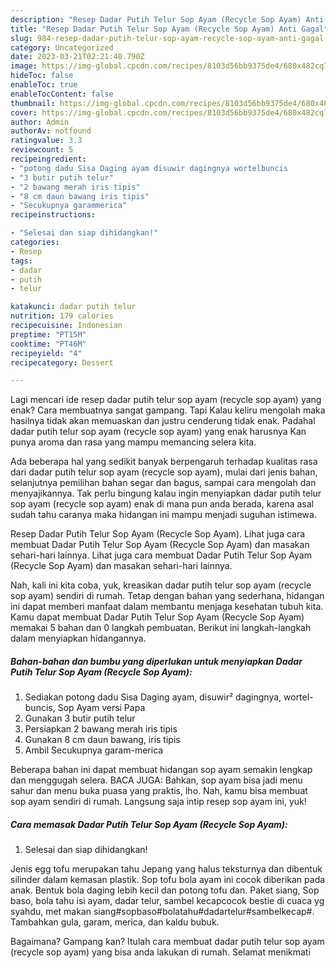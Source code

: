 ```yaml
---
description: "Resep Dadar Putih Telur Sop Ayam (Recycle Sop Ayam) Anti Gagal"
title: "Resep Dadar Putih Telur Sop Ayam (Recycle Sop Ayam) Anti Gagal"
slug: 984-resep-dadar-putih-telur-sop-ayam-recycle-sop-ayam-anti-gagal
category: Uncategorized
date: 2023-03-21T02:21:40.790Z
image: https://img-global.cpcdn.com/recipes/8103d56bb9375de4/680x482cq70/dadar-putih-telur-sop-ayam-recycle-sop-ayam-foto-resep-utama.jpg
hideToc: false
enableToc: true
enableTocContent: false
thumbnail: https://img-global.cpcdn.com/recipes/8103d56bb9375de4/680x482cq70/dadar-putih-telur-sop-ayam-recycle-sop-ayam-foto-resep-utama.jpg
cover: https://img-global.cpcdn.com/recipes/8103d56bb9375de4/680x482cq70/dadar-putih-telur-sop-ayam-recycle-sop-ayam-foto-resep-utama.jpg
author: Admin
authorAv: notfound
ratingvalue: 3.3
reviewcount: 5
recipeingredient:
- "potong dadu Sisa Daging ayam disuwir dagingnya wortelbuncis                      Sop Ayam versi Papa"
- "3 butir putih telur"
- "2 bawang merah iris tipis"
- "8 cm daun bawang iris tipis"
- "Secukupnya garammerica"
recipeinstructions:

- "Selesai dan siap dihidangkan!"
categories:
- Resep
tags:
- dadar
- putih
- telur

katakunci: dadar putih telur 
nutrition: 179 calories
recipecuisine: Indonesian
preptime: "PT15M"
cooktime: "PT46M"
recipeyield: "4"
recipecategory: Dessert

---
```



Lagi mencari ide resep dadar putih telur sop ayam (recycle sop ayam) yang enak? Cara membuatnya sangat gampang. Tapi Kalau keliru mengolah maka hasilnya tidak akan memuaskan dan justru cenderung tidak enak. Padahal dadar putih telur sop ayam (recycle sop ayam) yang enak harusnya Kan punya aroma dan rasa yang mampu memancing selera kita.


Ada beberapa hal yang sedikit banyak berpengaruh terhadap kualitas rasa dari dadar putih telur sop ayam (recycle sop ayam), mulai dari jenis bahan, selanjutnya pemilihan bahan segar dan bagus, sampai cara mengolah dan menyajikannya. Tak perlu bingung kalau ingin menyiapkan dadar putih telur sop ayam (recycle sop ayam) enak di mana pun anda berada, karena asal sudah tahu caranya maka hidangan ini mampu menjadi suguhan istimewa.

Resep Dadar Putih Telur Sop Ayam (Recycle Sop Ayam). Lihat juga cara membuat Dadar Putih Telur Sop Ayam (Recycle Sop Ayam) dan masakan sehari-hari lainnya. Lihat juga cara membuat Dadar Putih Telur Sop Ayam (Recycle Sop Ayam) dan masakan sehari-hari lainnya.


Nah, kali ini kita coba, yuk, kreasikan dadar putih telur sop ayam (recycle sop ayam) sendiri di rumah. Tetap dengan bahan yang sederhana, hidangan ini dapat memberi manfaat dalam membantu menjaga kesehatan tubuh kita. Kamu dapat membuat Dadar Putih Telur Sop Ayam (Recycle Sop Ayam) memakai 5 bahan dan 0 langkah pembuatan. Berikut ini langkah-langkah dalam menyiapkan hidangannya.

<!--inarticleads1-->

##### Bahan-bahan dan bumbu yang diperlukan untuk menyiapkan Dadar Putih Telur Sop Ayam (Recycle Sop Ayam):

1. Sediakan potong dadu Sisa Daging ayam, disuwir² dagingnya, wortel-buncis,                      Sop Ayam versi Papa
1. Gunakan 3 butir putih telur
1. Persiapkan 2 bawang merah iris tipis
1. Gunakan 8 cm daun bawang, iris tipis
1. Ambil Secukupnya garam-merica


Beberapa bahan ini dapat membuat hidangan sop ayam semakin lengkap dan menggugah selera. BACA JUGA: Bahkan, sop ayam bisa jadi menu sahur dan menu buka puasa yang praktis, lho. Nah, kamu bisa membuat sop ayam sendiri di rumah. Langsung saja intip resep sop ayam ini, yuk! 

<!--inarticleads2-->

##### Cara memasak Dadar Putih Telur Sop Ayam (Recycle Sop Ayam):


1. Selesai dan siap dihidangkan!

Jenis egg tofu merupakan tahu Jepang yang halus teksturnya dan dibentuk silinder dalam kemasan plastik. Sop tofu bola ayam ini cocok diberikan pada anak. Bentuk bola daging lebih kecil dan potong tofu dan. Paket siang, Sop baso, bola tahu isi ayam, dadar telur, sambel kecapcocok bestie di cuaca yg syahdu, met makan siang#sopbaso#bolatahu#dadartelur#sambelkecap#. Tambahkan gula, garam, merica, dan kaldu bubuk. 

Bagaimana? Gampang kan? Itulah cara membuat dadar putih telur sop ayam (recycle sop ayam) yang bisa anda lakukan di rumah. Selamat menikmati
